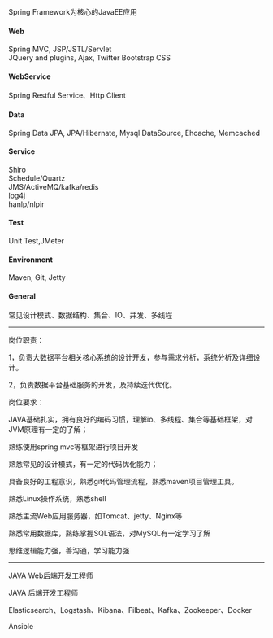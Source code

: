 Spring Framework为核心的JavaEE应用

#### Web

Spring MVC, JSP/JSTL/Servlet  
JQuery and plugins, Ajax, Twitter Bootstrap CSS

#### WebService

Spring Restful Service、Http Client

#### Data

Spring Data JPA, JPA/Hibernate, Mysql DataSource, Ehcache, Memcached

#### Service

Shiro  
Schedule/Quartz  
JMS/ActiveMQ/kafka/redis  
log4j  
hanlp/nlpir

#### Test

Unit Test,JMeter

#### Environment

Maven, Git, Jetty

#### General

常见设计模式、数据结构、集合、IO、并发、多线程

---

岗位职责：

1，负责大数据平台相关核心系统的设计开发，参与需求分析，系统分析及详细设计。

2，负责数据平台基础服务的开发，及持续迭代优化。

岗位要求：

JAVA基础扎实，拥有良好的编码习惯，理解io、多线程、集合等基础框架，对JVM原理有一定的了解；

熟练使用spring mvc等框架进行项目开发

熟悉常见的设计模式，有一定的代码优化能力；

具备良好的工程意识，熟悉git代码管理流程，熟悉maven项目管理工具。

熟悉Linux操作系统，熟悉shell

熟悉主流Web应用服务器，如Tomcat、jetty、Nginx等

熟悉常用数据库，熟练掌握SQL语法，对MySQL有一定学习了解

思维逻辑能力强，善沟通，学习能力强

---

JAVA Web后端开发工程师

JAVA 后端开发工程师

Elasticsearch、Logstash、Kibana、Filbeat、Kafka、Zookeeper、Docker

Ansible

